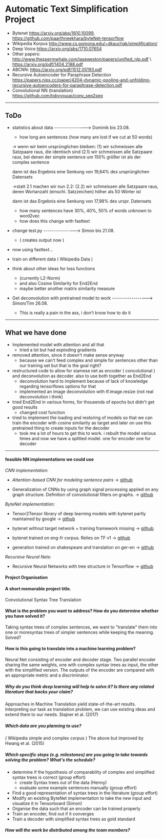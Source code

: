 # Automatic Text Simplification Project

* Bytenet https://arxiv.org/abs/1610.10099, https://github.com/paarthneekhara/byteNet-tensorflow
* Wikipedia Korpus http://www.cs.pomona.edu/~dkauchak/simplification/
* Deep Voice https://arxiv.org/abs/1710.07654
* Other papers: http://www.thespermwhale.com/jaseweston/papers/unified_nlp.pdf \\ https://arxiv.org/pdf/1404.2188.pdf
* ABCNN: https://arxiv.org/pdf/1512.05193.pdf
* Recursive Autoencoder for Paraphrase Detection https://papers.nips.cc/paper/4204-dynamic-pooling-and-unfolding-recursive-autoencoders-for-paraphrase-detection.pdf
* Convolutional NN (translation) https://github.com/tobyyouup/conv_seq2seq
----------------------------------------------------------------------------------------
## ToDo
* statistics about data  ----------------> Dominik bis 23.08.
  * how long are sentences (how many are lost if we cut at 50 words)

  -> wenn wir beim ursprünglichen bleiben:
  (1) wir schmeissen alle Satzpaare raus, die identisch sind
  (2.1) wir schmeissen alle Satzpaare raus, bei denen der simple sentence um 150% größer ist als der complex sentence

  dann ist das Ergebnis eine Senkung von 19,64% des ursprünglichen Datensets

  ->statt 2.1 machen wir nun 2.2:
  (2.2) wir schmeissen alle Satzpaare raus, deren Wortanzahl (einschl. Satzzeichen) höher als 50 Wörter ist

  dann ist das Ergebnis eine Senkung von 17,98% des urspr. Datensets


  * how many sentences have 30%, 40%, 50% of words unknown to word2vec
  * how does this change with fasttext
* change test.py            ----------------> Simon bis 21.08.
  * ( creates output now )
* now using fasttext...
 * train on different data ( Wikipedia Data )
* think about other ideas for loss functions
  * (currently L2-Norm)
  * and also Cosine Similarity for End2End
  * maybe better another matrix similarity measure
* Get deconvolution with pretrained model to work ------------------> Simon/Tim 26.08.
  * This is really a pain in the ass, i don't know how to do it

----------------------------------------------------------------------------------------
## What we have done
* Implemented model with attention and all that
    * tried a lot but had exploding gradients
* removed attention, since it doesn't make sense anyway
    * because we can't feed complex and simple for sentences other than our training set
      but that is the goal right?
* restructured code to allow for siamese net as encoder ( concolutional ) and deconvolution as decoder. also to use both together as End2End
    * deconvolution hard to implement because of lack of knowledge regarding tensorflows options for that
    * implemented an image deconvolution with tf.image.resize (not real deconvolution i think)
* tried End2End in various forms, for thousends of epochs but didn't get good results
    * changed cost function
* tried to implement the loading and restoring of models so that we can train the encoder with cosine similarity as target and later on use this pretrained thing to create inputs for the decoder
    * took me a lot of hours to get this to work. i rebuilt the model various times and now we have a splitted model. one for encoder one for decoder

----------------------------------------------------------------------------------------
#### feasible NN implementations we could use

*CNN implementation:*

* _Attention-based CNN for modeling sentence pairs_
-> [github](https://github.com/galsang/ABCNN)

* Generalization of CNNs by using graph signal processing applied on any graph structure. Definition of convolutional filters on graphs.
-> [github](https://github.com/mdeff/cnn_graph)

*ByteNet implementation:*

* Tensor2Tensor library of deep learning models with bytenet partly maintained by google -> [github](https://github.com/tensorflow/tensor2tensor)

* bytenet without target network + training framework missing -> [github](https://github.com/NickShahML/bytenet_tensorflow)

* bytenet trained on eng-fr corpus. Relies on TF v1 -> [github](https://github.com/buriburisuri/ByteNet)

* generation trained on shakespeare and translation on ger-en -> [github](https://github.com/paarthneekhara/byteNet-tensorflow)

*Recursive Neural Nets:*
* Recursive Neural Networks with tree structure in Tensorflow -> [github](https://github.com/erickrf/treernn)

#### Project Organisation

#### A short memorable project title.
Convolutional Syntax Tree Translation

#### What is the problem you want to address? How do you determine whether you have solved it?
Taking syntax trees of complex sentences, we want to "translate" them into one or moresyntax trees of simpler sentences while keeping the meaning.
Solved?

#### How is this going to translate into a machine learning problem?
Neural Net consisting of encoder and decoder stage.
Two parallel encoder sharing the same weights, one with complex syntax trees as input, the other with the simplified version.
The outputs of the encoder are compared with an appropriate metric and a discriminator.

##### Why do you think deep learning will help to solve it? Is there any related literature that backs your claim?
Approaches in Machine Translation yield state-of-the-art results. Interpreting our task as translation problem, we can use existing ideas and extend them to our needs.
Stajner et al. (2017)

##### Which data are you planning to use?
( Wikipedia simple and complex corpus )
The above but improved by Hwang et al. (2015)

##### Which specific steps (e.g. milestones) are you going to take towards solving the problem? What's the schedule?
- determine if the hypothesis of comparability of complex and simplified syntax trees is correct (group effort)
  - create Syntax trees out of the data (Henny)
  - evaluate some example sentences manually (group effort)
- Find a good representation of syntax trees in the literature (group effort)
- Modify an existing ByteNet implementation to take the new input and visualize it in Tensorboard (Simon)
- Organise the data such that an encoder can be trained properly
- Train an encoder, find out if it converges
- Train a decoder with simplified syntax trees as gold standard

##### How will the work be distributed among the team members?
